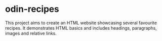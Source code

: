 # odin-recipes
This project aims to create an HTML website showcasing several favourite recipes.
It demonstrates HTML basics and includes headings, paragraphs, images and relative links.
